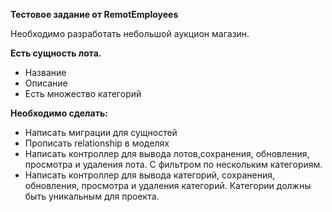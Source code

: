 <b>Тестовое задание от RemotEmployees</b>

Необходимо разработать небольшой аукцион магазин. 

<b>Есть сущность лота.</b><br>
- Название
- Описание
- Есть множество категорий 

<b>Необходимо сделать:</b><br>
- Написать миграции для сущностей<br>
- Прописать relationship в моделях<br>
- Написать контроллер для вывода лотов,сохранения, обновления, просмотра и удаления лота. С фильтром по нескольким  категориям.
- Написать контроллер для вывода категорий, сохранения, обновления, просмотра и удаления категорий. Категории должны быть уникальным для проекта.
